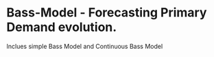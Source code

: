# Bass-Model - Forecasting Primary Demand evolution. 

Inclues simple Bass Model and Continuous Bass Model
